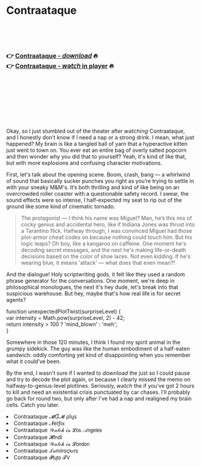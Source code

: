 <h1>Contraataque</h1>

<br><br><br>

<h3>👉 <a href="https://Chucks-robsigeswirk1970.github.io/qxjrdzvveu/">Contraataque - 𝘥𝘰𝘸𝘯𝘭𝘰𝘢𝘥</a> 🔥<br>
👉 <a href="https://Chucks-robsigeswirk1970.github.io/qxjrdzvveu/">Contraataque - 𝘸𝘢𝘵𝘤𝘩 in player</a> 🔥
</h3>



<br><br><br><br><br><br><br>


Okay, so I just stumbled out of the theater after 𝘸𝘢𝘵𝘤𝘩𝘪𝘯𝘨 Contraataque, and I honestly don't know if I need a nap or a strong drink. I mean, what just happened? My brain is like a tangled ball of yarn that a hyperactive kitten just went to town on. You ever eat an entire bag of overly salted popcorn and then wonder why you did that to yourself? Yeah, it's kind of like that, but with more explosions and confusing character motivations.

First, let's talk about the opening scene. Boom, crash, bang — a whirlwind of sound that basically sucker punches you right as you’re trying to settle in with your sneaky M&M's. It’s both thrilling and kind of like being on an overcrowded roller coaster with a questionable safety record. I swear, the sound effects were so intense, I half-expected my seat to rip out of the ground like some kind of cinematic tornado. 

> The protagonist — I think his name was Miguel? Man, he’s this mix of cocky genius and accidental hero, like if Indiana Jones was thrust into a Tarantino flick. Halfway through, I was convinced Miguel had those plot-armor 𝘤𝘩𝘦𝘢𝘵 codes on because nothing could touch him. But his logic leaps? Oh boy, like a kangaroo on caffeine. One moment he's decoding secret messages, and the next he's making life-or-death decisions based on the color of shoe laces. Not even kidding. If he's wearing blue, it means 'attack' — what does that even mean?!

And the dialogue! Holy scriptwriting gods, it felt like they used a random phrase generator for the conversations. One moment, we're deep in philosophical monologues, the next it's hey dude, let's break into that suspicious warehouse. But hey, maybe that's how real life is for secret agents? 

function unexpectedPlotTwist(surpriseLevel) {  
   var intensity = Math.pow(surpriseLevel, 2) - 42;  
   return intensity > 100 ? 'mind_blown' : 'meh';  
}  

Somewhere in those 120 minutes, I think I found my spirit animal in the grumpy sidekick. The guy was like the human embodiment of a half-eaten sandwich: oddly comforting yet kind of disappointing when you remember what it could’ve been. 

By the end, I wasn't sure if I wanted to 𝘥𝘰𝘸𝘯𝘭𝘰𝘢𝘥 the   just so I could pause and try to decode the plot again, or because I clearly missed the memo on halfway-to-genius-level plotlines. Seriously, 𝘸𝘢𝘵𝘤𝘩 the   if you've got 2 hours to kill and need an existential crisis punctuated by car chases. I'll probably go back for round two, but only after I've had a nap and realigned my brain cells. Catch you later.

<li>Contraataque 𝓜Ɠ𝓜 ρ𝗅ų𝗌</li>
<li>Contraataque 𝓝𝖾𝗍ƒ𝗅𝗂𝗑</li>
<li>Contraataque 𝒲𝒶𝓉𝒸𝒽 𝒾𝓃 𝓛𝗈𝗌 𝒜𝗇𝗀𝖾𝗅𝖾𝗌</li>
<li>Contraataque 𝓗𝗂𝗇ԁ𝗂</li>
<li>Contraataque 𝒲𝒶𝓉𝒸𝒽 𝒾𝓃 𝓛𝗈𝗇𝖽𝗈𝗇</li>
<li>Contraataque 𝒯𝒶𝗆𝗂𝗅𝗋𝗈ç𝗄𝑒𝗋𝗌</li>
<li>Contraataque 𝓟𝗅ų𝗍𝗈 𝓣𝖵</li>
